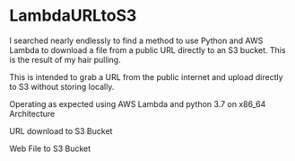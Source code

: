 # LambdaURLtoS3

I searched nearly endlessly to find a method to use Python and AWS Lambda to download a file from a public URL directly to an S3 bucket.  This is the result of my hair pulling.

This is intended to grab a URL from the public internet and upload directly to S3 without storing locally.

Operating as expected using AWS Lambda and python 3.7 on x86_64 Architecture

URL download to S3 Bucket

Web File to S3 Bucket
